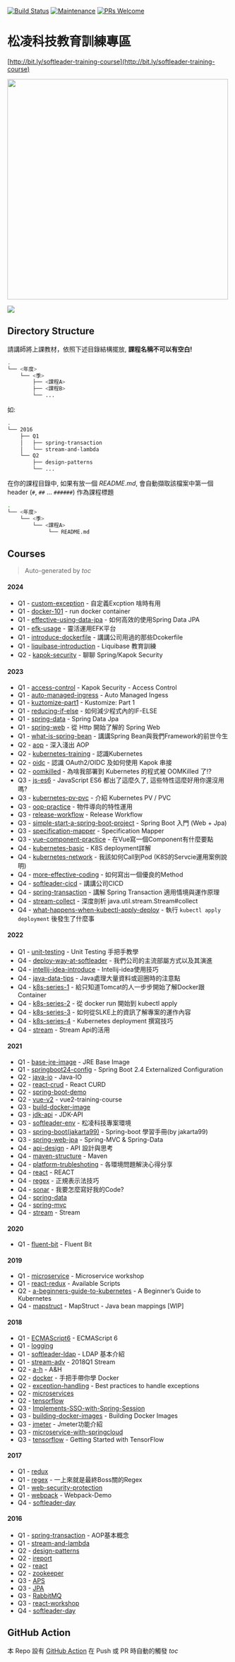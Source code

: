 [![Build Status](https://travis-ci.org/softleader/softleader-training-course.svg?branch=master)](https://travis-ci.org/softleader/softleader-training-course)
[![Maintenance](https://img.shields.io/badge/Maintained%3F-yes-green.svg)](https://GitHub.com/softleader/softleader-training-course/graphs/commit-activity)
[![PRs Welcome](https://img.shields.io/badge/PRs-welcome-brightgreen.svg?style=flat-square)](http://makeapullrequest.com)

# 松凌科技教育訓練專區

[http://bit.ly/softleader-training-course](http://bit.ly/softleader-training-course)

<img src="./qr-code.svg" width="500">

![](./training.png)

## Directory Structure

請講師將上課教材，依照下述目錄結構擺放, **課程名稱不可以有空白!**

```sh
.
└── <年度>
    └── <季>
        ├── <課程A>
        ├── <課程B>
        └── ...
```

如:

```sh
.
└── 2016
    ├── Q1
    │   ├── spring-transaction
    │   └── stream-and-lambda
    └── Q2
        ├── design-patterns
        └── ...
```

在你的課程目錄中, 如果有放一個 *README.md*, 會自動擷取該檔案中第一個 header (`#`, `##` ... `######`) 作為課程標題

```sh
.
└── <年度>
    └── <季>
        └── <課程A>
             └── README.md
```

## Courses

> Auto-generated by *toc*

#### 2024
- Q1 - [custom-exception](/2024/Q1/custom-exception) - 自定義Excption 啥時有用
- Q1 - [docker-101](/2024/Q1/docker-101) - run docker container
- Q1 - [effective-using-data-jpa](/2024/Q1/effective-using-data-jpa) - 如何高效的使用Spring Data JPA
- Q1 - [efk-usage](/2024/Q1/efk-usage) - 靈活運用EFK平台
- Q1 - [introduce-dockerfile](/2024/Q1/introduce-dockerfile) - 講講公司用過的那些Dcokerfile
- Q1 - [liquibase-introduction](/2024/Q1/liquibase-introduction) - Liquibase 教育訓練
- Q2 - [kapok-security](/2024/Q2/kapok-security) - 聊聊 Spring/Kapok Security

#### 2023
- Q1 - [access-control](/2023/Q1/access-control) - Kapok Security - Access Control
- Q1 - [auto-managed-ingress](/2023/Q1/auto-managed-ingress) - Auto Managed Ingess
- Q1 - [kuztomize-part1](/2023/Q1/kuztomize-part1) - Kustomize: Part 1
- Q1 - [reducing-if-else](/2023/Q1/reducing-if-else) - 如何減少程式內的IF-ELSE
- Q1 - [spring-data](/2023/Q1/spring-data) - Spring Data Jpa
- Q1 - [spring-web](/2023/Q1/spring-web) - 從 Http 開始了解的 Spring Web
- Q1 - [what-is-spring-bean](/2023/Q1/what-is-spring-bean) - 講講Spring Bean與我們Framework的前世今生
- Q2 - [aop](/2023/Q2/aop) - 深入淺出 AOP
- Q2 - [kubernetes-training](/2023/Q2/kubernetes-training) - 認識Kubernetes
- Q2 - [oidc](/2023/Q2/oidc) - 認識 OAuth2/OIDC 及如何使用 Kapok 串接
- Q2 - [oomkilled](/2023/Q2/oomkilled) - 為啥我部署到 Kubernetes 的程式被 OOMKilled 了!?
- Q3 - [js-es6](/2023/Q3/js-es6) - JavaScript  ES6 都出了這麼久了, 這些特性這麼好用你還沒用嗎?
- Q3 - [kubernetes-pv-pvc](/2023/Q3/kubernetes-pv-pvc) - 介紹 Kubernetes PV / PVC
- Q3 - [oop-practice](/2023/Q3/oop-practice) - 物件導向的特性運用
- Q3 - [release-workflow](/2023/Q3/release-workflow) - Release Workflow
- Q3 - [simple-start-a-spring-boot-project](/2023/Q3/simple-start-a-spring-boot-project) - Spring Boot 入門 (Web + Jpa)
- Q3 - [specification-mapper](/2023/Q3/specification-mapper) - Specification Mapper
- Q3 - [vue-component-practice](/2023/Q3/vue-component-practice) - 在Vue寫一個Component有什麼要點
- Q4 - [kubernetes-basic](/2023/Q4/kubernetes-basic) - K8S deployment詳解
- Q4 - [kubernetes-network](/2023/Q4/kubernetes-network) - 我該如何Call到Pod (K8S的Servcie運用案例說明)
- Q4 - [more-effective-coding](/2023/Q4/more-effective-coding) - 如何寫出一個優良的Method
- Q4 - [softleader-cicd](/2023/Q4/softleader-cicd) - 講講公司CICD
- Q4 - [spring-transaction](/2023/Q4/spring-transaction) - 講解 Spring Transaction 適用情境與運作原理
- Q4 - [stream-collect](/2023/Q4/stream-collect) - 深度剖析 java.util.stream.Stream#collect
- Q4 - [what-happens-when-kubectl-apply-deploy](/2023/Q4/what-happens-when-kubectl-apply-deploy) - 執行 `kubectl apply deployment` 後發生了什麼事

#### 2022
- Q1 - [unit-testing](/2022/Q1/unit-testing) - Unit Testing 手把手教學
- Q4 - [deploy-way-at-softleader](/2022/Q4/deploy-way-at-softleader) - 我們公司的主流部屬方式以及其演進
- Q4 - [intellij-idea-introduce](/2022/Q4/intellij-idea-introduce) - Intellij-idea使用技巧
- Q4 - [java-data-tips](/2022/Q4/java-data-tips) - Java處理大量資料或迴圈時的注意點
- Q4 - [k8s-series-1](/2022/Q4/k8s-series-1) - 給只知道Tomcat的人一步步開始了解Docker跟Container
- Q4 - [k8s-series-2](/2022/Q4/k8s-series-2) - 從 docker run 開始到 kubectl apply
- Q4 - [k8s-series-3](/2022/Q4/k8s-series-3) - 如何從SLKE上的資訊了解專案的運作內容
- Q4 - [k8s-series-4](/2022/Q4/k8s-series-4) - Kubernetes deployment 撰寫技巧
- Q4 - [stream](/2022/Q4/stream) - Stream Api的活用

#### 2021
- Q1 - [base-jre-image](/2021/Q1/base-jre-image) - JRE Base Image
- Q1 - [springboot24-config](/2021/Q1/springboot24-config) - Spring Boot 2.4 Externalized Configuration
- Q2 - [java-io](/2021/Q2/java-io) - Java-IO
- Q2 - [react-crud](/2021/Q2/react-crud) - React CURD
- Q2 - [spring-boot-demo](/2021/Q2/spring-boot-demo)
- Q2 - [vue-v2](/2021/Q2/vue-v2) - vue2-training-course
- Q3 - [build-docker-image](/2021/Q3/build-docker-image)
- Q3 - [jdk-api](/2021/Q3/jdk-api) - JDK-API
- Q3 - [softleader-env](/2021/Q3/softleader-env) - 松凌科技專案環境
- Q3 - [spring-boot(jakarta99)](/2021/Q3/spring-boot(jakarta99)) - Spring-boot 學習手冊(by jakarta99)
- Q3 - [spring-web-jpa](/2021/Q3/spring-web-jpa) - Spring-MVC & Spring-Data
- Q4 - [api-design](/2021/Q4/api-design) - API 設計與思考
- Q4 - [maven-structure](/2021/Q4/maven-structure) - Maven
- Q4 - [platform-trubleshoting](/2021/Q4/platform-trubleshoting) - 各環境問題解決心得分享
- Q4 - [react](/2021/Q4/react) - REACT
- Q4 - [regex](/2021/Q4/regex) - 正規表示法技巧
- Q4 - [sonar](/2021/Q4/sonar) - 我要怎麼寫好我的Code?
- Q4 - [spring-data](/2021/Q4/spring-data)
- Q4 - [spring-mvc](/2021/Q4/spring-mvc)
- Q4 - [stream](/2021/Q4/stream) - Stream

#### 2020
- Q1 - [fluent-bit](/2020/Q1/fluent-bit) - Fluent Bit

#### 2019
- Q1 - [microservice](/2019/Q1/microservice) - Microservice workshop
- Q1 - [react-redux](/2019/Q1/react-redux) - Available Scripts
- Q2 - [a-beginners-guide-to-kubernetes](/2019/Q2/a-beginners-guide-to-kubernetes) - A Beginner’s Guide to Kubernetes
- Q4 - [mapstruct](/2019/Q4/mapstruct) - MapStruct - Java bean mappings [WIP]

#### 2018
- Q1 - [ECMAScript6](/2018/Q1/ECMAScript6) - ECMAScript 6
- Q1 - [logging](/2018/Q1/logging)
- Q1 - [softleader-ldap](/2018/Q1/softleader-ldap) - LDAP 基本介紹
- Q1 - [stream-adv](/2018/Q1/stream-adv) - 2018Q1 Stream
- Q2 - [a-h](/2018/Q2/a-h) - A&H
- Q2 - [docker](/2018/Q2/docker) - 手把手帶你學 Docker
- Q2 - [exception-handling](/2018/Q2/exception-handling) - Best practices to handle exceptions
- Q2 - [microservices](/2018/Q2/microservices)
- Q2 - [tensorflow](/2018/Q2/tensorflow)
- Q3 - [Implements-SSO-with-Spring-Session](/2018/Q3/Implements-SSO-with-Spring-Session)
- Q3 - [building-docker-images](/2018/Q3/building-docker-images) - Building Docker Images
- Q3 - [jmeter](/2018/Q3/jmeter) - Jmeter功能介紹
- Q3 - [microservice-with-springcloud](/2018/Q3/microservice-with-springcloud)
- Q3 - [tensorflow](/2018/Q3/tensorflow) - Getting Started with TensorFlow

#### 2017
- Q1 - [redux](/2017/Q1/redux)
- Q1 - [regex](/2017/Q1/regex) - 一上來就是最終Boss關的Regex
- Q1 - [web-security-protection](/2017/Q1/web-security-protection)
- Q1 - [webpack](/2017/Q1/webpack) - Webpack-Demo
- Q4 - [softleader-day](/2017/Q4/softleader-day)

#### 2016
- Q1 - [spring-transaction](/2016/Q1/spring-transaction) - AOP基本概念
- Q1 - [stream-and-lambda](/2016/Q1/stream-and-lambda)
- Q2 - [design-patterns](/2016/Q2/design-patterns)
- Q2 - [ireport](/2016/Q2/ireport)
- Q2 - [react](/2016/Q2/react)
- Q2 - [zookeeper](/2016/Q2/zookeeper)
- Q3 - [APS](/2016/Q3/APS)
- Q3 - [JPA](/2016/Q3/JPA)
- Q3 - [RabbitMQ](/2016/Q3/RabbitMQ)
- Q3 - [react-workshop](/2016/Q3/react-workshop)
- Q4 - [softleader-day](/2016/Q4/softleader-day)

## GitHub Action

本 Repo 設有 [GitHub Action](./.github/workflows) 在 Push 或 PR 時自動的觸發 *toc*
